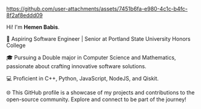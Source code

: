 https://github.com/user-attachments/assets/7451b6fa-e980-4c1c-b4fc-8f2af8eddd09

Hi! I'm **Hemen Babis**.

🚀 Aspiring Software Engineer | Senior at Portland State University Honors College

🎓 Pursuing a Double major in Computer Science and Mathematics, passionate about crafting innovative software solutions.

💻 Proficient in C++, Python, JavaScript, NodeJS, and Qiskit.

🌐 This GitHub profile is a showcase of my projects and contributions to the open-source community. Explore and connect to be part of the journey!
